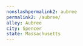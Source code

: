 ```yaml
---
﻿nonslashpermalink2: aubree
permalink2: /aubree/
alley: Aubree
city: Spencer
state: Massachusetts
---
```


